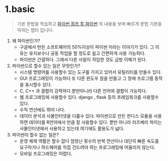 # 1.basic

> 기본 문법을 학습하고 [파이썬 점프 투 파이썬](https://wikidocs.net/book/1) 의 내용을 보며 빠르게 문법 기본을 익히는 챕터 입니다.

1. 왜 파이썬인가?
    - 구글에서 만든 소프트웨어의 50%이상이 파이썬 이라는 이야기가 있다. 그 이유는 유지보수나 공동 작업을 할 정도로 쉽고 간편하게 사용 가능하다.
    - 파이썬은 간결하다. 그래서 다른 사람이 작업한 것도 금방 이해가 된다.
2. 파이썬으로 할수 있는 일은 무엇인가?
    - 시스템 명령어를 사용할수 있는 도구를 가지고 있어서 유틸리티를 만들수 있다.
    - GUI 프로그래밍이 가능하다 또 다른 윈도우 참을 만들고 그 창에 프로그램 동작을 표시할수 있다.
    - C, C++ 과 결합이 강력하다 뿐만아니라 다른 언어와 결합이 가능하다.
    - 웹 프로그래밍에 사용할수 있다. django , flask 등의 프레임워크를 사용할수 있다.
    - 수칙 연산에도 뛰어 나다.
    - 데이터 분석과 사물인터넷을 다룰수 있다. 파이썬으로 만든 판다스 모듈을 사용하면 데이터를 R언어에서 만큼 잘 사용할수 있다. 뿐만 아니라 라즈베리 파이는 사물인터넷에서 사용하고 있는데 여기에도 활용도가 넓다.
3. 파이썬이 할수 없는 일은?
    - 운영 체제 역활은 할수 없다 엄청난 횟수의 반복 연산이나 대단히 빠른 속도를 요구하거나 하드웨어를 직접 건드려야 하는 프로그래밍에 어울리지 않는다.
    - 모바일 프로그래밍은 어렵다.
